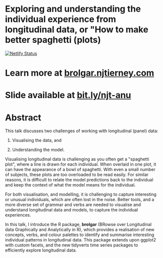 # Exploring and understanding the individual experience from longitudinal data, or "How to make better spaghetti (plots)

[![Netlify Status](https://api.netlify.com/api/v1/badges/6a222846-c210-4cdb-9430-2932137b38b8/deploy-status)](https://app.netlify.com/sites/njt-anu19/deploys)

# Learn more at [brolgar.njtierney.com](http://brolgar.njtierney.com/)

# Slide available at [bit.ly/njt-anu](https://bit.ly/njt-anu)

# Abstract

This talk discusses two challenges of working with longitudinal (panel) data:

1) Visualising the data, and  

2) Understanding the model. 

Visualising longitudinal data is challenging as you often get a "spaghetti plot", where a line is drawn for each individual. When overlaid in one plot, it can have the appearance of a bowl of spaghetti. With even a small number of subjects, these plots are too overloaded to be read easily. For similar reasons, it is difficult to relate the model predictions back to the individual and keep the context of what the model means for the individual.

For both visualisation, and modelling, it is challenging to capture interesting or unusual individuals, which are often lost in the noise. Better tools, and a more diverse set of grammar and verbs are needed to visualise and understand longitudinal data and models, to capture the individual experiences.  

In this talk, I introduce the R package, **brolgar** (BRowse over Longitudinal data Graphically and Analytically in R), which provides a realisation of new concepts, verbs, and colour palettes to identify and summarise interesting individual patterns in longitudinal data. This package extends upon ggplot2 with custom facets, and the new tidyverts time series packages to efficiently explore longitudinal data.

